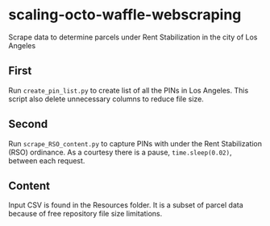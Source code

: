 # scaling-octo-waffle-webscraping
Scrape data to determine parcels under Rent Stabilization in the city of Los Angeles

## First
Run `create_pin_list.py` to create list of all the PINs in Los Angeles. This script also delete unnecessary columns to reduce file size.

## Second
Run `scrape_RSO_content.py` to capture PINs with under the Rent Stabilization (RSO) ordinance. As a courtesy there is a pause, `time.sleep(0.02)`, between each request.

## Content
Input CSV is found in the Resources folder. It is a subset of parcel data because of free repository file size limitations.
